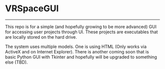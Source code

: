 # VRSpaceGUI
--------------
This repo is for a simple (and hopefully growing to be more advanced) GUI for accessing user projects through UI. These projects are executables that are locally stored on the hard drive. 

The system uses multiple models. One is using HTML (Only works via ActiveX and on Internet Explorer). 
There is another coming soon that is basic Python GUI with Tkinter and hopefully will be upgraded to something else (TBD).
